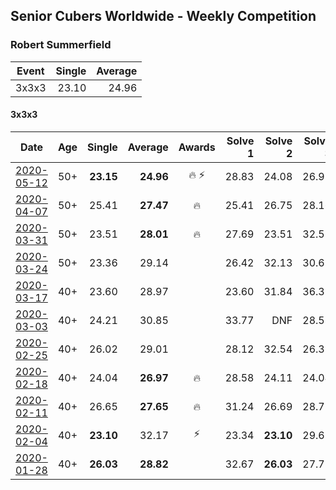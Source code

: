 ## Senior Cubers Worldwide - Weekly Competition
### Robert Summerfield

| Event | Single | Average |
| -- | --: | --: |
| 3x3x3 | 23.10 | 24.96 |

#### 3x3x3

| Date | Age | Single | Average | Awards | Solve 1 | Solve 2 | Solve 3 | Solve 4 | Solve 5 | Video |
| :--: | :--: | --: | --: | :--: | --: | --: | --: | --: | --: | :-- |
| [2020-05-12](../3x3x3/results/2020-05-12.md) | 50+ | **23.15** | **24.96** | 🔥 ⚡ | 28.83 | 24.08 | 26.97 | 23.84 | **23.15** | [Link](https://www.facebook.com/events/546188069600739/permalink/550267339192812/) |
| [2020-04-07](../3x3x3/results/2020-04-07.md) | 50+ | 25.41 | **27.47** | 🔥 | 25.41 | 26.75 | 28.16 | 27.49 | DNF | [Link](https://www.facebook.com/events/510082903229069/permalink/510825143154845/) |
| [2020-03-31](../3x3x3/results/2020-03-31.md) | 50+ | 23.51 | **28.01** | 🔥 | 27.69 | 23.51 | 32.57 | 23.79 | 37.94 | [Link](https://www.facebook.com/events/207898257161923/permalink/211624273455988/) |
| [2020-03-24](../3x3x3/results/2020-03-24.md) | 50+ | 23.36 | 29.14 |  | 26.42 | 32.13 | 30.62 | 23.36 | 30.38 | [Link](https://www.facebook.com/events/524456301543611/permalink/526813221307919/) |
| [2020-03-17](../3x3x3/results/2020-03-17.md) | 40+ | 23.60 | 28.97 |  | 23.60 | 31.84 | 36.37 | 29.37 | 25.70 | [Link](https://www.facebook.com/events/280686576235146/permalink/283327539304383/) |
| [2020-03-03](../3x3x3/results/2020-03-03.md) | 40+ | 24.21 | 30.85 |  | 33.77 | DNF | 28.58 | 24.21 | 30.23 | [Link](https://www.facebook.com/events/241721610185997/permalink/245527363138755/) |
| [2020-02-25](../3x3x3/results/2020-02-25.md) | 40+ | 26.02 | 29.01 |  | 28.12 | 32.54 | 26.37 | 37.00 | 26.02 | [Link](https://www.facebook.com/events/196320811461109/permalink/198759937883863/) |
| [2020-02-18](../3x3x3/results/2020-02-18.md) | 40+ | 24.04 | **26.97** | 🔥 | 28.58 | 24.11 | 24.04 | 34.23 | 28.22 | [Link](https://www.facebook.com/events/2558750947697073/permalink/2559037207668447/) |
| [2020-02-11](../3x3x3/results/2020-02-11.md) | 40+ | 26.65 | **27.65** | 🔥 | 31.24 | 26.69 | 28.72 | 26.65 | 27.53 | [Link](https://www.facebook.com/events/616423959107229/permalink/617081895708102/) |
| [2020-02-04](../3x3x3/results/2020-02-04.md) | 40+ | **23.10** | 32.17 | ⚡ | 23.34 | **23.10** | 29.61 | 44.70 | 43.56 | [Link](https://www.facebook.com/rob.summerfield.33/videos/10157696250581071/) |
| [2020-01-28](../3x3x3/results/2020-01-28.md) | 40+ | **26.03** | **28.82** |  | 32.67 | **26.03** | 27.77 | - | - | [Link](https://www.facebook.com/rob.summerfield.33/videos/10157683378806071/) |


<!-- Global site tag (gtag.js) - Google Analytics -->
<script async src="https://www.googletagmanager.com/gtag/js?id=UA-86348435-3"></script>
<script>window.dataLayer = window.dataLayer || []; function gtag() {dataLayer.push(arguments);} gtag('js', new Date()); gtag('config', 'UA-86348435-3');</script>
